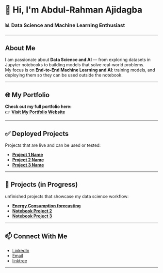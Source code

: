 
# 👋 Hi, I'm **Abdul-Rahman Ajidagba**  

### 📊 Data Science and Machine Learning Enthusiast 

---

##  About Me  
I am passionate about **Data Science and AI** — from exploring datasets in Jupyter notebooks to building models that solve real-world problems.  
My focus is on **End-to-End Machine Learning and AI**: training models, and deploying them so they can be used outside the notebook.  

---

## 🌐 My Portfolio  
**Check out my full portfolio here:**  
👉 [**Visit My Portfolio Website**](https://yourportfolio.com)  

---

## ✅ Deployed Projects  
Projects that are live and can be used or tested:  

- [**Project 1 Name**](#)  
- [**Project 2 Name**](#)   
- [**Project 3 Name**](#) 
---

## 📝 Projects (in Progress)  
unfinished projects that showcase my data science workflow:  

- [**Energy Consumption forecasting**](https://github.com/Calaabdul/Energy-consumption-with-GRU/blob/main/notebook/notebook.ipynb) 
- [**Notebook Project 2**](#)   
- [**Notebook Project 3**](#) 
---

## 📫 Connect With Me  
- [LinkedIn](https://www.linkedin.com/in/abdul-rahman-ajidagba)  
- [Email](mailto:ajidagba19@gmail.com)  
- [linktree](https://linktr.ee/calaabdul) 

---
